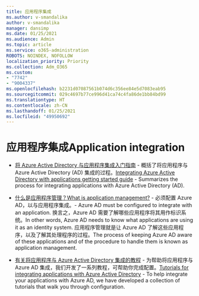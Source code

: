 ```yaml
---
title: 应用程序集成
ms.author: v-smandalika
author: v-smandalika
manager: dansimp
ms.date: 01/25/2021
ms.audience: Admin
ms.topic: article
ms.service: o365-administration
ROBOTS: NOINDEX, NOFOLLOW
localization_priority: Priority
ms.collection: Adm_O365
ms.custom:
- "7742"
- "9004337"
ms.openlocfilehash: b2231d07087561b074d6c356ee84e5d7083eab95
ms.sourcegitcommit: 029c4697b77ce996d41ca74c4fa86de1bb84bd99
ms.translationtype: HT
ms.contentlocale: zh-CN
ms.lasthandoff: 01/25/2021
ms.locfileid: "49950692"
---
```

# <a name="application--integration"></a><span data-ttu-id="a7791-102">应用程序集成</span><span class="sxs-lookup"><span data-stu-id="a7791-102">Application  integration</span></span>

- <span data-ttu-id="a7791-103">[将 Azure Active Directory 与应用程序集成入门指南](https://docs.microsoft.com/azure/active-directory/manage-apps/plan-an-application-integration) - 概括了将应用程序与 Azure Active Directory (AD) 集成的过程。</span><span class="sxs-lookup"><span data-stu-id="a7791-103">[Integrating Azure Active Directory with applications getting started guide](https://docs.microsoft.com/azure/active-directory/manage-apps/plan-an-application-integration)  - Summarizes the process for integrating applications with Azure Active Directory (AD).</span></span>

- [<span data-ttu-id="a7791-104">什么是应用程序管理？</span><span class="sxs-lookup"><span data-stu-id="a7791-104">What is application management?</span></span>](https://docs.microsoft.com/azure/active-directory/manage-apps/what-is-application-management)  <span data-ttu-id="a7791-105">- 必须配置 Azure AD，以与应用程序集成。</span><span class="sxs-lookup"><span data-stu-id="a7791-105">- Azure AD must be configured to integrate with an application.</span></span> <span data-ttu-id="a7791-106">换言之，Azure AD 需要了解哪些应用程序将其用作标识系统。</span><span class="sxs-lookup"><span data-stu-id="a7791-106">In other words, Azure AD needs to know what applications are using it as an identity system.</span></span> <span data-ttu-id="a7791-107">应用程序管理就是让 Azure AD 了解这些应用程序，以及了解其处理程序的过程。</span><span class="sxs-lookup"><span data-stu-id="a7791-107">The process of keeping Azure AD aware of these applications and of the procedure to handle them is known as application management.</span></span>

- <span data-ttu-id="a7791-108">[有关将应用程序与 Azure Active Directory 集成的教程](https://docs.microsoft.com/azure/active-directory/saas-apps/tutorial-list) - 为帮助将应用程序与 Azure AD 集成，我们开发了一系列教程，可帮助你完成配置。</span><span class="sxs-lookup"><span data-stu-id="a7791-108">[Tutorials for integrating applications with Azure Active Directory](https://docs.microsoft.com/azure/active-directory/saas-apps/tutorial-list)  - To help integrate your applications with Azure AD, we have developed a collection of tutorials that walk you through configuration.</span></span>

